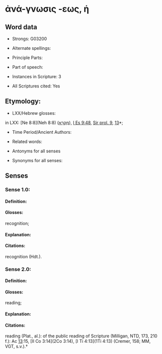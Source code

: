 # ἀνά-γνωσις -εως, ἡ 

<!-- Status: S2=NeedsEdits -->
<!-- Lexica used for edits:   -->

## Word data

* Strongs: G03200

* Alternate spellings:



* Principle Parts: 


* Part of speech: 


* Instances in Scripture: 3

* All Scriptures cited: Yes

## Etymology: 


* LXX/Hebrew glosses: 

in LXX: [Ne 8:8](Neh 8:8) ([מִקְרָא](//en-uhl/H4744)), [I Es 9:48](1Esd.9.48), [Sir prol. 9](Sir.0.9), [13](Sir.0.13)*;

* Time Period/Ancient Authors: 


* Related words: 

* Antonyms for all senses

* Synonyms for all senses: 


## Senses 


### Sense  1.0: 

#### Definition: 

#### Glosses: 

recognition; 

#### Explanation: 


#### Citations: 

recognition (Hdt.). 

### Sense  2.0: 

#### Definition: 

#### Glosses: 

reading; 

#### Explanation: 


#### Citations: 

reading (Plat., al.): of the public reading of Scripture (Milligan, NTD, 173, 210 f.): Ac [13](Sir.0.13):15, [II Co 3:14](2Co 3:14), [I Ti 4:13](1Ti 4:13) (Cremer, 158; MM, VGT, s.v.).†
